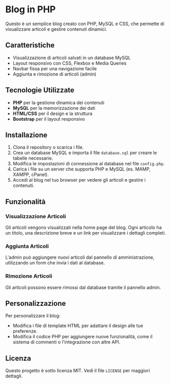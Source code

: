 # Blog in PHP

Questo è un semplice blog creato con PHP, MySQL e CSS, che permette di visualizzare articoli e gestire contenuti dinamici.

## Caratteristiche
- Visualizzazione di articoli salvati in un database MySQL
- Layout responsivo con CSS, Flexbox e Media Queries
- Navbar fissa per una navigazione facile
- Aggiunta e rimozione di articoli (admin)

## Tecnologie Utilizzate
- **PHP** per la gestione dinamica dei contenuti
- **MySQL** per la memorizzazione dei dati
- **HTML/CSS** per il design e la struttura
- **Bootstrap** per il layout responsivo

## Installazione

1. Clona il repository o scarica i file.
2. Crea un database MySQL e importa il file `database.sql` per creare le tabelle necessarie.
3. Modifica le impostazioni di connessione al database nel file `config.php`.
4. Carica i file su un server che supporta PHP e MySQL (es. MAMP, XAMPP, cPanel).
5. Accedi al blog nel tuo browser per vedere gli articoli e gestire i contenuti.

## Funzionalità

### Visualizzazione Articoli
Gli articoli vengono visualizzati nella home page del blog. Ogni articolo ha un titolo, una descrizione breve e un link per visualizzare i dettagli completi.

### Aggiunta Articoli
L'admin può aggiungere nuovi articoli dal pannello di amministrazione, utilizzando un form che invia i dati al database.

### Rimozione Articoli
Gli articoli possono essere rimossi dal database tramite il pannello admin.

## Personalizzazione

Per personalizzare il blog:
- Modifica i file di template HTML per adattare il design alle tue preferenze.
- Modifica il codice PHP per aggiungere nuove funzionalità, come il sistema di commenti o l'integrazione con altre API.

## Licenza
Questo progetto è sotto licenza MIT. Vedi il file `LICENSE` per maggiori dettagli.

